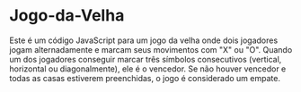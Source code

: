 # Jogo-da-Velha

Este é um código JavaScript para um jogo da velha onde dois jogadores jogam alternadamente e marcam seus movimentos com "X" ou "O". Quando um dos jogadores conseguir marcar três símbolos consecutivos (vertical, horizontal ou diagonalmente), ele é o vencedor. Se não houver vencedor e todas as casas estiverem preenchidas, o jogo é considerado um empate.
